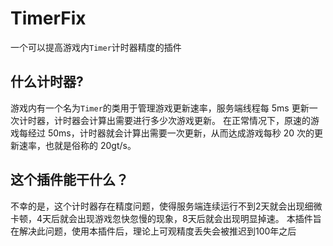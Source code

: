 # TimerFix

一个可以提高游戏内`Timer`计时器精度的插件

## 什么计时器?

游戏内有一个名为`Timer`的类用于管理游戏更新速率，服务端线程每 5ms 更新一次计时器，计时器会计算出需要进行多少次游戏更新。
在正常情况下，原速的游戏每经过 50ms，计时器就会计算出需要一次更新，从而达成游戏每秒 20 次的更新速率，也就是俗称的 20gt/s。

## 这个插件能干什么？

不幸的是，这个计时器存在精度问题，使得服务端连续运行不到2天就会出现细微卡顿，4天后就会出现游戏忽快忽慢的现象，8天后就会出现明显掉速。
本插件旨在解决此问题，使用本插件后，理论上可观精度丢失会被推迟到100年之后
